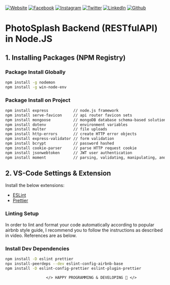<!-- social media connecting shield -->

[![Website][website-shield]][website-url]
[![Facebook][facebook-shield]][facebook-url]
[![Instagram][instagram-shield]][instagram-url]
[![Twitter][twitter-shield]][twitter-url]
[![LinkedIn][linkedin-shield]][linkedin-url]
[![Github][github-shield]][github-url]

# PhotoSplash Backend (RESTfulAPI) in Node.JS

<!-- INSTALL PROJECT PACKAGES -->

## 1. Installing Packages (NPM Registry)

### Package Install Globally

```sh
npm install -g nodemon
npm install -g win-node-env
```

### Package Install on Project

```sh
npm install express           // node.js framework
npm install serve-favicon     // api router favicon sets
npm install mongoose          // mongoDB database schema-based solution to model your application data
npm install dotenv            // environment variables
npm install multer            // file uploads
npm install http-errors       // create HTTP error objects
npm install express-validator // form validation
npm install bcrypt            // password hashed
npm install cookie-parser     // parse HTTP request cookie
npm install jsonwebtoken      // JWT user authentication
npm install moment            // parsing, validating, manipulating, and formatting dates
```

<!-- EXTENSIONS & LINTING SETUP -->

## 2. VS-Code Settings & Extension

Install the below extensions:

- [ESLint](https://marketplace.visualstudio.com/items?itemName=dbaeumer.vscode-eslint)
- [Prettier](https://marketplace.visualstudio.com/items?itemName=esbenp.prettier-vscode)

### Linting Setup

In order to lint and format your code automatically according to popular airbnb style guide, I recommend you to follow the instructions as described in video. References are as below.

### Install Dev Dependencies

```sh
npm install -D eslint prettier
npx install-peerdeps --dev eslint-config-airbnb-base
npm install -D eslint-config-prettier eslint-plugin-prettier
```

<!-- my social media links -->

[website-url]: http://www.SamiurRahmanMukul.epizy.com
[facebook-url]: https://www.facebook.com/SamiurRahmanMukul
[instagram-url]: https://www.instagram.com/samiur_rahman_mukul
[twitter-url]: https://www.twitter.com/SamiurRahMukul
[linkedin-url]: https://www.linkedin.com/in/SamiurRahmanMukul
[github-url]: https://www.github.com/SamiurRahmanMukul

<!-- shield icon links -->

[website-shield]: https://img.shields.io/badge/-Website-black.svg?style=flat-square&logo=appveyor&color=555&logoColor=white
[facebook-shield]: https://img.shields.io/badge/-Facebook-black.svg?style=flat-square&logo=facebook&color=555&logoColor=white
[instagram-shield]: https://img.shields.io/badge/-Instagram-black.svg?style=flat-square&logo=instagram&color=555&logoColor=white
[twitter-shield]: https://img.shields.io/badge/-Twitter-black.svg?style=flat-square&logo=twitter&color=555&logoColor=white
[linkedin-shield]: https://img.shields.io/badge/-LinkedIn-black.svg?style=flat-square&logo=linkedin&colorB=555
[github-shield]: https://img.shields.io/badge/-Github-black.svg?style=flat-square&logo=github&color=555&logoColor=white

                      </> HAPPY PROGRAMMING & DEVELOPING 🤣 </>
